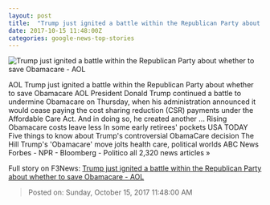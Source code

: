 ```yaml
---
layout: post
title:  "Trump just ignited a battle within the Republican Party about whether to save Obamacare - AOL"
date: 2017-10-15 11:48:00Z
categories: google-news-top-stories
---
```


![Trump just ignited a battle within the Republican Party about whether to save Obamacare - AOL](https://o.aolcdn.com/images/dims3/GLOB/crop/3502x2298+0+0/resize/1028x675!/format/jpg/quality/85/http%3A%2F%2Fo.aolcdn.com%2Fhss%2Fstorage%2Fmidas%2F61cc715a160fe96b3ab194e3b1e63089%2F205761339%2FRTS1G8VG.jpeg)

AOL Trump just ignited a battle within the Republican Party about whether to save Obamacare AOL President Donald Trump continued a battle to undermine Obamacare on Thursday, when his administration announced it would cease paying the cost sharing reduction (CSR) payments under the Affordable Care Act. And in doing so, he created another ... Rising Obamacare costs leave less In some early retirees' pockets USA TODAY Five things to know about Trump's controversial ObamaCare decision The Hill Trump's 'Obamacare' move jolts health care, political worlds ABC News Forbes - NPR - Bloomberg - Politico all 2,320 news articles »


Full story on F3News: [Trump just ignited a battle within the Republican Party about whether to save Obamacare - AOL](http://www.f3nws.com/n/TdguBB)

> Posted on: Sunday, October 15, 2017 11:48:00 AM
